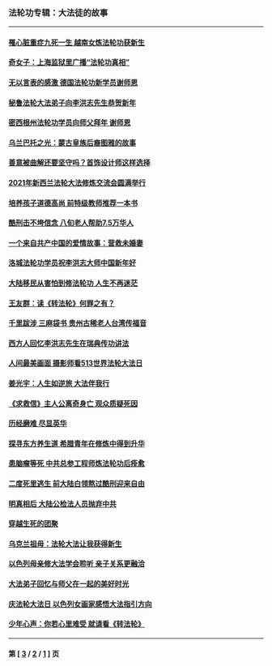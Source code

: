 ### 法轮功专辑：大法徒的故事
---
#### [罹心脏重症九死一生 越南女炼法轮功获新生](../../pages/nf1147481/n13732766.md?06060430) 
#### [奇女子：上海监狱里广播“法轮功真相”](../../pages/nf1147481/n13726443.md?06060430) 
#### [无以言表的感激 德国法轮功新学员谢师恩](../../pages/nf1147481/n13543790.md?06060430) 
#### [秘鲁法轮大法弟子向李洪志先生恭贺新年](../../pages/nf1147481/n13540182.md?06060430) 
#### [密西根州法轮功学员向师父拜年 谢师恩](../../pages/nf1147481/n13538183.md?06060430) 
#### [乌兰巴托之光：蒙古皇族后裔图雅的故事](../../pages/nf1147481/n13155759.md?06060430) 
#### [善意被曲解还要坚守吗？首饰设计师这样选择](../../pages/nf1147481/n13077575.md?06060430) 
#### [2021年新西兰法轮大法修炼交流会圆满举行](../../pages/nf1147481/n13033149.md?06060430) 
#### [培养孩子道德高尚 前特级教师推荐一本书](../../pages/nf1147481/n12938640.md?06060430) 
#### [酷刑击不垮信念 八旬老人帮助7.5万华人](../../pages/nf1147481/n12880712.md?06060430) 
#### [一个来自共产中国的爱情故事：营救未婚妻](../../pages/nf1147481/n12778386.md?06060430) 
#### [洛城法轮功学员祝李洪志大师中国新年好](../../pages/nf1147481/n12724685.md?06060430) 
#### [大陆移民从害怕到修法轮功 人生不再迷茫](../../pages/nf1147481/n12414325.md?06060430) 
#### [王友群：读《转法轮》何罪之有？](../../pages/nf1147481/n12408647.md?06060430) 
#### [千里跋涉 三麻袋书 贵州古稀老人台湾传福音](../../pages/nf1147481/n12198750.md?06060430) 
#### [西方人回忆李洪志先生在瑞典传功讲法](../../pages/nf1147481/n12099607.md?06060430) 
#### [人间最美画面 摄影师看513世界法轮大法日](../../pages/nf1147481/n12094118.md?06060430) 
#### [姜光宇：人生如逆旅 大法伴我行](../../pages/nf1147481/n12088664.md?06060430) 
#### [《求救信》主人公离奇身亡 观众质疑死因](../../pages/nf1147481/n11845215.md?06060430) 
#### [历经磨难 尽显英华](../../pages/nf1147481/n11723297.md?06060430) 
#### [探寻东方养生道 希腊青年在修炼中得到升华](../../pages/nf1147481/n11494502.md?06060430) 
#### [患脑瘤等死 中共总参工程师炼法轮功后痊愈](../../pages/nf1147481/n11466682.md?06060430) 
#### [二度死里逃生 前大陆白领熬过酷刑迎来自由](../../pages/nf1147481/n11368594.md?06060430) 
#### [明真相后 大陆公检法人员抛弃中共](../../pages/nf1147481/n11358618.md?06060430) 
#### [穿越生死的团聚](../../pages/nf1147481/n11258922.md?06060430) 
#### [乌克兰祖母：法轮大法让我获得新生](../../pages/nf1147481/n11269457.md?06060430) 
#### [以色列母亲修大法学会聆听 亲子关系更融洽](../../pages/nf1147481/n11268195.md?06060430) 
#### [大法弟子回忆与师父在一起的美好时光](../../pages/nf1147481/n11267759.md?06060430) 
#### [庆法轮大法日 以色列女画家感悟大法指引方向](../../pages/nf1147481/n11267735.md?06060430) 
#### [少年心声：你若心里难受 就请看《转法轮》](../../pages/nf1147481/n11267496.md?06060430) 

---
#### 第 [ [3](./3.md?06060430) / [2](./2.md?06060430) / [1](./1.md?06060430) ] 页
